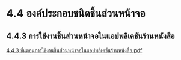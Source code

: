  # 4.4 องค์ประกอบชนิดชิ้นส่วนหน้าจอ
4.4.3 การใช้งานชิ้นส่วนหน้าจอในแอปพลิเคชันร้านหนังสือ
---
[4.4.3 ขั้นตอนการใช้งานชิ้นส่วนหน้าจอในแอปพลิเคชันร้านหนังสือ.pdf](https://github.com/user-attachments/files/18552529/4.4.3.pdf)
